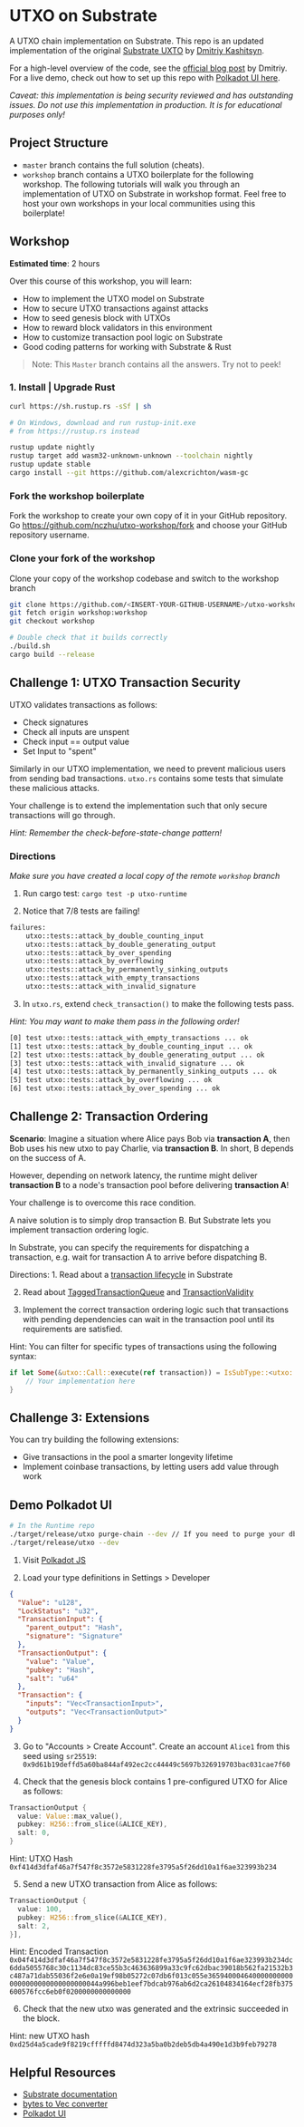 # UTXO on Substrate

A UTXO chain implementation on Substrate. This repo is an updated implementation of the original [Substrate UXTO](https://github.com/0x7CFE/substrate-node-template/tree/utxo) by [Dmitriy Kashitsyn](https://github.com/0x7CFE).

For a high-level overview of the code, see the [official blog post](https://www.parity.io/utxo-on-substrate/) by Dmitriy. For a live demo, check out how to set up this repo with [Polkadot UI here](#Demo-Polkadot-UI).

_Caveat: this implementation is being security reviewed and has outstanding issues. Do not use this implementation in production. It is for educational purposes only!_

## Project Structure

-   `master` branch contains the full solution (cheats).
-   `workshop` branch contains a UTXO boilerplate for the following workshop. The following tutorials will walk you through an implementation of UTXO on Substrate in workshop format. Feel free to host your own workshops in your local communities using this boilerplate!

## Workshop

**Estimated time**: 2 hours

Over this course of this workshop, you will learn:

-   How to implement the UTXO model on Substrate
-   How to secure UTXO transactions against attacks
-   How to seed genesis block with UTXOs
-   How to reward block validators in this environment
-   How to customize transaction pool logic on Substrate
-   Good coding patterns for working with Substrate & Rust

> Note: This `Master` branch contains all the answers. Try not to peek!

### 1. Install | Upgrade Rust

```zsh
curl https://sh.rustup.rs -sSf | sh

# On Windows, download and run rustup-init.exe
# from https://rustup.rs instead

rustup update nightly
rustup target add wasm32-unknown-unknown --toolchain nightly
rustup update stable
cargo install --git https://github.com/alexcrichton/wasm-gc
```

### Fork the workshop boilerplate

Fork the workshop to create your own copy of it in your GitHub repository.
Go <https://github.com/nczhu/utxo-workshop/fork> and choose your GitHub repository username.

### Clone your fork of the workshop

Clone your copy of the workshop codebase and switch to the workshop branch

```zsh
git clone https://github.com/<INSERT-YOUR-GITHUB-USERNAME>/utxo-workshop.git
git fetch origin workshop:workshop
git checkout workshop

# Double check that it builds correctly
./build.sh
cargo build --release
```

## Challenge 1: UTXO Transaction Security

UTXO validates transactions as follows:

-   Check signatures
-   Check all inputs are unspent
-   Check input == output value
-   Set Input to "spent"

Similarly in our UTXO implementation, we need to prevent malicious users from sending bad transactions. `utxo.rs` contains some tests that simulate these malicious attacks.

Your challenge is to extend the implementation such that only secure transactions will go through.

_Hint: Remember the check-before-state-change pattern!_

### Directions

_Make sure you have created a local copy of the remote `workshop` branch_

1.  Run cargo test: `cargo test -p utxo-runtime`

2.  Notice that 7/8 tests are failing!

```zsh
failures:
    utxo::tests::attack_by_double_counting_input
    utxo::tests::attack_by_double_generating_output
    utxo::tests::attack_by_over_spending
    utxo::tests::attack_by_overflowing
    utxo::tests::attack_by_permanently_sinking_outputs
    utxo::tests::attack_with_empty_transactions
    utxo::tests::attack_with_invalid_signature
```

3.  In `utxo.rs`, extend `check_transaction()` to make the following tests pass.

_Hint: You may want to make them pass in the following order!_

```zsh
[0] test utxo::tests::attack_with_empty_transactions ... ok
[1] test utxo::tests::attack_by_double_counting_input ... ok
[2] test utxo::tests::attack_by_double_generating_output ... ok
[3] test utxo::tests::attack_with_invalid_signature ... ok
[4] test utxo::tests::attack_by_permanently_sinking_outputs ... ok
[5] test utxo::tests::attack_by_overflowing ... ok
[6] test utxo::tests::attack_by_over_spending ... ok
```

## Challenge 2: Transaction Ordering

**Scenario**: Imagine a situation where Alice pays Bob via **transaction A**, then Bob uses his new utxo to pay Charlie, via **transaction B**. In short, B depends on the success of A.

However, depending on network latency, the runtime might deliver **transaction B** to a node's transaction pool before delivering **transaction A**!

Your challenge is to overcome this race condition.

A naive solution is to simply drop transaction B. But Substrate lets you implement transaction ordering logic.

In Substrate, you can specify the requirements for dispatching a transaction, e.g. wait for transaction A to arrive before dispatching B.

Directions:
1\. Read about a [transaction lifecycle](https://docs.substrate.dev/docs/transaction-lifecycle-in-substrate) in Substrate

2.  Read about [TaggedTransactionQueue](https://crates.parity.io/substrate_client/runtime_api/trait.TaggedTransactionQueue.html?search=) and [TransactionValidity](https://crates.parity.io/sr_primitives/transaction_validity/enum.TransactionValidity.html)

3.  Implement the correct transaction ordering logic such that transactions with pending dependencies can wait in the transaction pool until its requirements are satisfied.

Hint: You can filter for specific types of transactions using the following syntax:

```rust
if let Some(&utxo::Call::execute(ref transaction)) = IsSubType::<utxo::Module<Runtime>>::is_aux_sub_type(&tx.function) {
    // Your implementation here
}
```

## Challenge 3: Extensions

You can try building the following extensions:

-   Give transactions in the pool a smarter longevity lifetime
-   Implement coinbase transactions, by letting users add value through work

## Demo Polkadot UI

```zsh
# In the Runtime repo
./target/release/utxo purge-chain --dev // If you need to purge your db
./target/release/utxo --dev
```

1.  Visit [Polkadot JS](https://substrate-ui.parity.io/#/settings)

2.  Load your type definitions in Settings > Developer

```json
{
  "Value": "u128",
  "LockStatus": "u32",
  "TransactionInput": {
    "parent_output": "Hash",
    "signature": "Signature"
  },
  "TransactionOutput": {
    "value": "Value",
    "pubkey": "Hash",
    "salt": "u64"
  },
  "Transaction": {
    "inputs": "Vec<TransactionInput>",
    "outputs": "Vec<TransactionOutput>"
  }
}
```

3.  Go to "Accounts > Create Account".  Create an account `Alice1` from this seed using `sr25519`:
    `0x9d61b19deffd5a60ba844af492ec2cc44449c5697b326919703bac031cae7f60`

4.  Check that the genesis block contains 1 pre-configured UTXO for Alice as follows:

```rust
TransactionOutput {
  value: Value::max_value(),
  pubkey: H256::from_slice(&ALICE_KEY),
  salt: 0,
}
```

Hint: UTXO Hash
`0xf414d3dfaf46a7f547f8c3572e5831228fe3795a5f26dd10a1f6ae323993b234`

5.  Send a new UTXO transaction from Alice as follows:

```rust
TransactionOutput {
  value: 100,
  pubkey: H256::from_slice(&ALICE_KEY),
  salt: 2,
}],
```

Hint: Encoded Transaction
`0x04f414d3dfaf46a7f547f8c3572e5831228fe3795a5f26dd10a1f6ae323993b234dc6dda5055768c30c1134dc83ce55b3c463636899a33c9fc62dbac39018b562fa21532b3c487a71dab55036f2e6e0a19ef98b05272c07db6f013c055e3659400046400000000000000000000000000000044a996beb1eef7bdcab976ab6d2ca26104834164ecf28fb375600576fcc6eb0f0200000000000000`

6.  Check that the new utxo was generated and the extrinsic succeeded in the block.

Hint: new UTXO hash
`0xd25d4a5cade9f8219cfffffd8474d323a5ba0b2deb5db4a490e1d3b9feb79278`

## Helpful Resources

-   [Substrate documentation](http://crates.parity.io)
-   [bytes to Vec<u8> converter](https://cryptii.com/pipes/integer-encoder)
-   [Polkadot UI](https://polkadot.js.org/)
